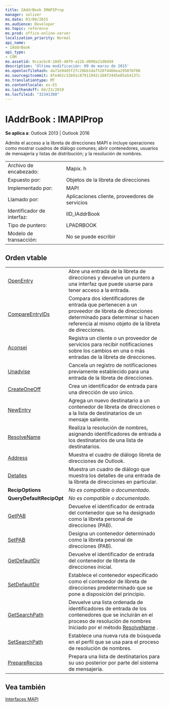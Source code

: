 ```yaml
---
title: IAddrBook IMAPIProp
manager: soliver
ms.date: 03/09/2015
ms.audience: Developer
ms.topic: reference
ms.prod: office-online-server
localization_priority: Normal
api_name:
- IAddrBook
api_type:
- COM
ms.assetid: 9ccacbc0-10d5-40f9-a12b-d090a21d0d49
description: 'Última modificación: 09 de marzo de 2015'
ms.openlocfilehash: da71e9dd5f2fc20bb1daf528f4466ea29507bf06
ms.sourcegitcommit: 8fe462c32b91c87911942c188f3445e85a54137c
ms.translationtype: MT
ms.contentlocale: es-ES
ms.lasthandoff: 04/23/2019
ms.locfileid: "32341380"
---
```

# <a name="iaddrbook--imapiprop"></a>IAddrBook : IMAPIProp

  
  
**Se aplica a**: Outlook 2013 | Outlook 2016 
  
Admite el acceso a la libreta de direcciones MAPI e incluye operaciones como mostrar cuadros de diálogo comunes; abrir contenedores, usuarios de mensajería y listas de distribución; y la resolución de nombres.
  
|||
|:-----|:-----|
|Archivo de encabezado:  <br/> |Mapix. h  <br/> |
|Expuesto por:  <br/> |Objetos de la libreta de direcciones  <br/> |
|Implementado por:  <br/> |MAPI  <br/> |
|Llamado por:  <br/> |Aplicaciones cliente, proveedores de servicios  <br/> |
|Identificador de interfaz:  <br/> |IID_IAddrBook  <br/> |
|Tipo de puntero:  <br/> |LPADRBOOK  <br/> |
|Modelo de transacción:  <br/> |No se puede escribir  <br/> |
   
## <a name="vtable-order"></a>Orden vtable

|||
|:-----|:-----|
|[OpenEntry](iaddrbook-openentry.md) <br/> |Abre una entrada de la libreta de direcciones y devuelve un puntero a una interfaz que puede usarse para tener acceso a la entrada.  <br/> |
|[CompareEntryIDs](iaddrbook-compareentryids.md) <br/> |Compara dos identificadores de entrada que pertenecen a un proveedor de libreta de direcciones determinado para determinar si hacen referencia al mismo objeto de la libreta de direcciones.  <br/> |
|[Aconsej](iaddrbook-advise.md) <br/> |Registra un cliente o un proveedor de servicios para recibir notificaciones sobre los cambios en una o más entradas de la libreta de direcciones.  <br/> |
|[Unadvise](iaddrbook-unadvise.md) <br/> |Cancela un registro de notificaciones previamente establecido para una entrada de la libreta de direcciones.  <br/> |
|[CreateOneOff](iaddrbook-createoneoff.md) <br/> |Crea un identificador de entrada para una dirección de uso único.  <br/> |
|[NewEntry](iaddrbook-newentry.md) <br/> |Agrega un nuevo destinatario a un contenedor de libreta de direcciones o a la lista de destinatarios de un mensaje saliente.  <br/> |
|[ResolveName](iaddrbook-resolvename.md) <br/> |Realiza la resolución de nombres, asignando identificadores de entrada a los destinatarios de una lista de destinatarios.  <br/> |
|[Address](iaddrbook-address.md) <br/> |Muestra el cuadro de diálogo libreta de direcciones de Outlook.  <br/> |
|[Detalles](iaddrbook-details.md) <br/> |Muestra un cuadro de diálogo que muestra los detalles de una entrada de la libreta de direcciones en particular.  <br/> |
|**RecipOptions** <br/> | *No es compatible o documentado.*  <br/> |
|**QueryDefaultRecipOpt** <br/> | *No es compatible o documentado.*  <br/> |
|[GetPAB](iaddrbook-getpab.md) <br/> |Devuelve el identificador de entrada del contenedor que se ha designado como la libreta personal de direcciones (PAB).  <br/> |
|[SetPAB](iaddrbook-setpab.md) <br/> |Designa un contenedor determinado como la libreta personal de direcciones (PAB).  <br/> |
|[GetDefaultDir](iaddrbook-getdefaultdir.md) <br/> |Devuelve el identificador de entrada del contenedor de libreta de direcciones inicial.  <br/> |
|[SetDefaultDir](iaddrbook-setdefaultdir.md) <br/> |Establece el contenedor especificado como el contenedor de libreta de direcciones predeterminado que se pone a disposición del principio.  <br/> |
|[GetSearchPath](iaddrbook-getsearchpath.md) <br/> |Devuelve una lista ordenada de identificadores de entrada de los contenedores que se incluirán en el proceso de resolución de nombres Iniciado por el método [ResolveName](iaddrbook-resolvename.md) .  <br/> |
|[SetSearchPath](iaddrbook-setsearchpath.md) <br/> |Establece una nueva ruta de búsqueda en el perfil que se usa para el proceso de resolución de nombres.  <br/> |
|[PrepareRecips](iaddrbook-preparerecips.md) <br/> |Prepara una lista de destinatarios para su uso posterior por parte del sistema de mensajería.  <br/> |
   
## <a name="see-also"></a>Vea también



[Interfaces MAPI](mapi-interfaces.md)

